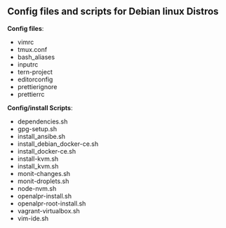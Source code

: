 ## Config files and scripts for Debian linux Distros



**Config files**: 
-  vimrc
-  tmux.conf
-  bash_aliases
-  inputrc
-  tern-project
-  editorconfig
-  prettierignore
-  prettierrc



**Config/install Scripts**: 


- dependencies.sh
- gpg-setup.sh
- install_ansibe.sh
- install_debian_docker-ce.sh
- install_docker-ce.sh
- install-kvm.sh
- install_kvm.sh
- monit-changes.sh
- monit-droplets.sh
- node-nvm.sh
- openalpr-install.sh
- openalpr-root-install.sh
- vagrant-virtualbox.sh
- vim-ide.sh


```bash

```

